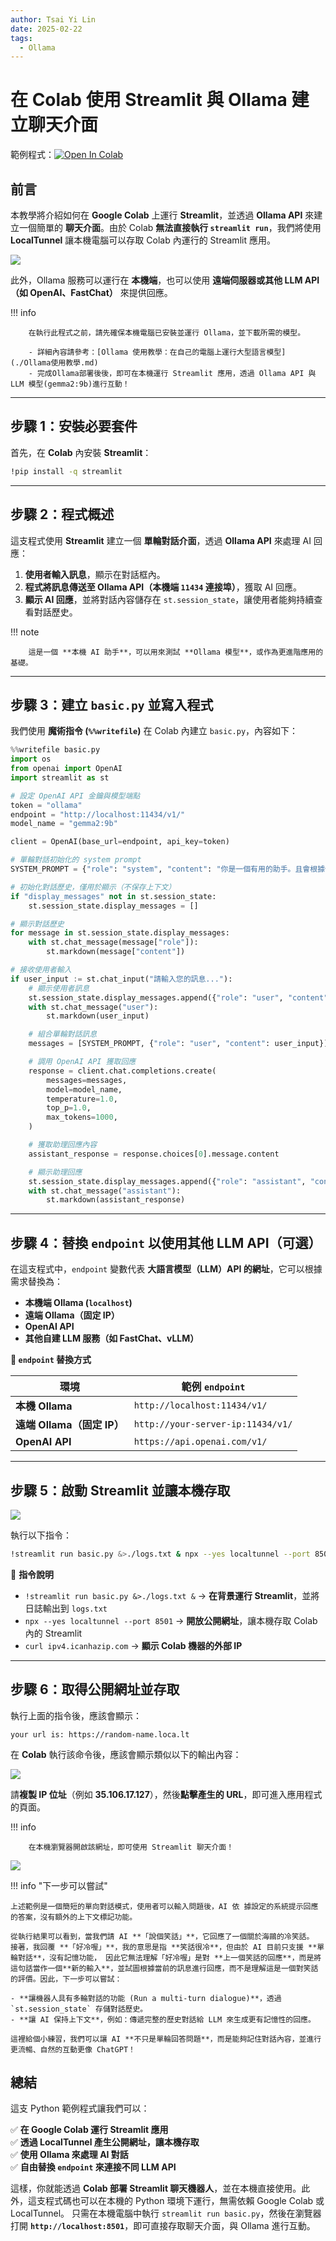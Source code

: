 ```yaml
---
author: Tsai Yi Lin
date: 2025-02-22
tags:
  - Ollama
---
```


# 在 Colab 使用 Streamlit 與 Ollama 建立聊天介面

範例程式：[![Open In Colab](https://colab.research.google.com/assets/colab-badge.svg)](https://colab.research.google.com/github/andy6804tw/crazyai-llm/blob/main/docs/llm-practical/code/使用Streamlit與Ollama建立聊天介面.ipynb)

## 前言
本教學將介紹如何在 **Google Colab** 上運行 **Streamlit**，並透過 **Ollama API** 來建立一個簡單的 **聊天介面**。由於 Colab **無法直接執行 `streamlit run`**，我們將使用 **LocalTunnel** 讓本機電腦可以存取 Colab 內運行的 Streamlit 應用。

![](./images/img-ollama-streamlit-2.png)

此外，Ollama 服務可以運行在 **本機端**，也可以使用 **遠端伺服器或其他 LLM API（如 OpenAI、FastChat）** 來提供回應。

!!! info

        在執行此程式之前，請先確保本機電腦已安裝並運行 Ollama，並下載所需的模型。

        - 詳細內容請參考：[Ollama 使用教學：在自己的電腦上運行大型語言模型](./Ollama使用教學.md)
        - 完成Ollama部署後後，即可在本機運行 Streamlit 應用，透過 Ollama API 與 LLM 模型(gemma2:9b)進行互動！

---

## 步驟 1：安裝必要套件
首先，在 **Colab** 內安裝 **Streamlit**：
```bash
!pip install -q streamlit
```

---

## 步驟 2：程式概述
這支程式使用 **Streamlit** 建立一個 **單輪對話介面**，透過 **Ollama API** 來處理 AI 回應：

1. **使用者輸入訊息**，顯示在對話框內。
2. **程式將訊息傳送至 Ollama API（本機端 `11434` 連接埠）**，獲取 AI 回應。
3. **顯示 AI 回應**，並將對話內容儲存在 `st.session_state`，讓使用者能夠持續查看對話歷史。

!!! note 

        這是一個 **本機 AI 助手**，可以用來測試 **Ollama 模型**，或作為更進階應用的基礎。

---

## 步驟 3：建立 `basic.py` 並寫入程式
我們使用 **魔術指令 (`%%writefile`)** 在 Colab 內建立 `basic.py`，內容如下：
```python
%%writefile basic.py
import os
from openai import OpenAI
import streamlit as st

# 設定 OpenAI API 金鑰與模型端點
token = "ollama"
endpoint = "http://localhost:11434/v1/"
model_name = "gemma2:9b"

client = OpenAI(base_url=endpoint, api_key=token)

# 單輪對話初始化的 system prompt
SYSTEM_PROMPT = {"role": "system", "content": "你是一個有用的助手。且會根據使用者輸入的語言做回應。"}

# 初始化對話歷史，僅用於顯示（不保存上下文）
if "display_messages" not in st.session_state:
    st.session_state.display_messages = []

# 顯示對話歷史
for message in st.session_state.display_messages:
    with st.chat_message(message["role"]):
        st.markdown(message["content"])

# 接收使用者輸入
if user_input := st.chat_input("請輸入您的訊息..."):
    # 顯示使用者訊息
    st.session_state.display_messages.append({"role": "user", "content": user_input})
    with st.chat_message("user"):
        st.markdown(user_input)

    # 組合單輪對話訊息
    messages = [SYSTEM_PROMPT, {"role": "user", "content": user_input}]

    # 調用 OpenAI API 獲取回應
    response = client.chat.completions.create(
        messages=messages,
        model=model_name,
        temperature=1.0,
        top_p=1.0,
        max_tokens=1000,
    )

    # 獲取助理回應內容
    assistant_response = response.choices[0].message.content

    # 顯示助理回應
    st.session_state.display_messages.append({"role": "assistant", "content": assistant_response})
    with st.chat_message("assistant"):
        st.markdown(assistant_response)
```

---

## 步驟 4：替換 `endpoint` 以使用其他 LLM API（可選）
在這支程式中，`endpoint` 變數代表 **大語言模型（LLM）API 的網址**，它可以根據需求替換為：

- **本機端 Ollama (`localhost`)**
- **遠端 Ollama（固定 IP）**
- **OpenAI API**
- **其他自建 LLM 服務（如 FastChat、vLLM）**

 **📌 `endpoint` 替換方式**

| **環境**             | **範例 `endpoint`**                      |
|---------------------|----------------------------------|
| **本機 Ollama**     | `http://localhost:11434/v1/`    |
| **遠端 Ollama（固定 IP）** | `http://your-server-ip:11434/v1/` |
| **OpenAI API**      | `https://api.openai.com/v1/`    |

---

## 步驟 5：啟動 Streamlit 並讓本機存取

![](./images/img-ollama-streamlit-1.png)

執行以下指令：

```bash
!streamlit run basic.py &>./logs.txt & npx --yes localtunnel --port 8501 & curl ipv4.icanhazip.com
```

📌 **指令說明**

- `!streamlit run basic.py &>./logs.txt &` → **在背景運行 Streamlit**，並將日誌輸出到 `logs.txt`
- `npx --yes localtunnel --port 8501` → **開放公開網址**，讓本機存取 Colab 內的 Streamlit
- `curl ipv4.icanhazip.com` → **顯示 Colab 機器的外部 IP**

---

## 步驟 6：取得公開網址並存取
執行上面的指令後，應該會顯示：
```
your url is: https://random-name.loca.lt
```

在 **Colab** 執行該命令後，應該會顯示類似以下的輸出內容：

![](./images/img-ollama-streamlit-3.png)

請**複製 IP 位址**（例如 **35.106.17.127**），然後**點擊產生的 URL**，即可進入應用程式的頁面。

!!! info

        在本機瀏覽器開啟該網址，即可使用 Streamlit 聊天介面！


![](./images/img-ollama-streamlit-2.png)

!!! info "下一步可以嘗試"

    上述範例是一個簡短的單向對話模式，使用者可以輸入問題後，AI 依 據設定的系統提示回應的答案，沒有額外的上下文標記功能。

    從執行結果可以看到，當我們請 AI **「說個笑話」**，它回應了一個關於海鷗的冷笑話。 接著，我回覆 **「好冷喔」**，我的意思是指 **笑話很冷**，但由於 AI 目前只支援 **單輪對話**，沒有記憶功能， 因此它無法理解「好冷喔」是對 **上一個笑話的回應**，而是將這句話當作一個**新的輸入**，並試圖根據當前的訊息進行回應，而不是理解這是一個對笑話的評價。因此，下一步可以嘗試：

    - **讓機器人具有多輪對話的功能 (Run a multi-turn dialogue)**，透過 `st.session_state` 存儲對話歷史。
    - **讓 AI 保持上下文**，例如：傳遞完整的歷史對話給 LLM 來生成更有記憶性的回應。

    這裡給個小練習，我們可以讓 AI **不只是單輪回答問題**，而是能夠記住對話內容，並進行更流暢、自然的互動更像 ChatGPT！ 

## 總結
這支 Python 範例程式讓我們可以：

✅ **在 Google Colab 運行 Streamlit 應用**  
✅ **透過 LocalTunnel 產生公開網址，讓本機存取**  
✅ **使用 Ollama 來處理 AI 對話**  
✅ **自由替換 `endpoint` 來連接不同 LLM API**  

這樣，你就能透過 **Colab 部署 Streamlit 聊天機器人**，並在本機直接使用。此外，這支程式碼也可以在本機的 Python 環境下運行，無需依賴 Google Colab 或 LocalTunnel。 只需在本機電腦中執行 `streamlit run basic.py`，然後在瀏覽器打開 **`http://localhost:8501`**，即可直接存取聊天介面，與 Ollama 進行互動。

